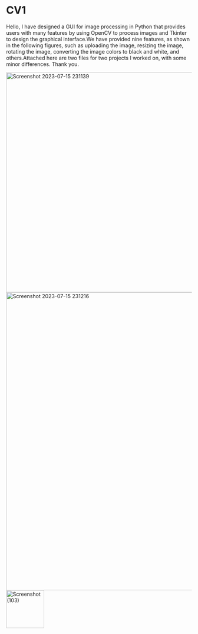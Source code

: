# CV1
Hello, I have designed a GUI for image processing in Python that provides users with many features by using OpenCV to process images and Tkinter to design the graphical interface.We have provided nine features, as shown in the following figures, such as uploading the image, resizing the image, rotating the image, converting the image colors to black and white, and others.Attached here are two files for two projects I worked on, with some minor differences. Thank you.


<img width="597" alt="Screenshot 2023-07-15 231139" src="https://github.com/iamjad09/CV1/assets/134564266/eb422eca-52de-4f07-ad3d-17f1a24f5935">

<img width="809" alt="Screenshot 2023-07-15 231216" src="https://github.com/iamjad09/CV1/assets/134564266/c829fb4b-ee3b-47aa-84af-a28e0fea6873">

<img width="103" alt="Screenshot (103)" src="https://github.com/iamjad09/CV1/assets/134564266/a58fdad5-7cfa-459b-b37d-fb259897c046">
